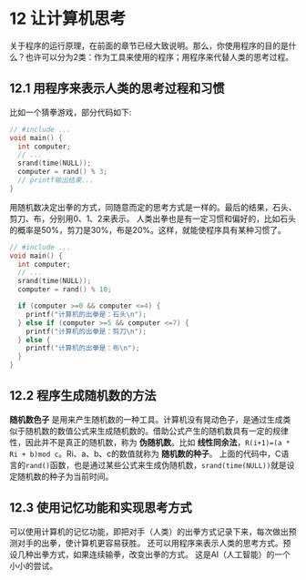 # 12 让计算机思考
关于程序的运行原理，在前面的章节已经大致说明。那么，你使用程序的目的是什么？也许可以分为2类：作为工具来使用的程序；用程序来代替人类的思考过程。

## 12.1 用程序来表示人类的思考过程和习惯
比如一个猜拳游戏，部分代码如下:
``` c
// #include ...
void main() {
  int computer;
  // ...
  srand(time(NULL));
  computer = rand() % 3;
  // printf输出结果...
}
```
用随机数决定出拳的方式，同随意而定的思考方式是一样的。最后的结果，石头、剪刀、布，分别用0、1、2来表示。
人类出拳也是有一定习惯和偏好的，比如石头的概率是50%，剪刀是30%，布是20%。这样，就能使程序具有某种习惯了。
``` c
// #include ...
void main() {
  int computer;
  // ...
  srand(time(NULL));
  computer = rand() % 10;

  if (computer >=0 && computer <=4) {
    printf("计算机的出拳是：石头\n");
  } else if (computer >=5 && computer <=7) {
    printf("计算机的出拳是：剪刀\n");
  } else {
    printf("计算机的出拳是：布\n");
  }
}
```
## 12.2 程序生成随机数的方法
__随机数色子__ 是用来产生随机数的一种工具。计算机没有晃动色子，是通过生成类似于随机数的数值公式来生成随机数的。借助公式产生的随机数具有一定的规律性，因此并不是真正的随机数，称为 __伪随机数__。比如 __线性同余法__，`R(i+1)=(a * Ri + b)mod c`。Ri、a、b、c的数值就称为 __随机数的种子__。
上面的代码中，C语言的`rand()`函数，也是通过某些公式来生成伪随机数，`srand(time(NULL))`就是设定随机数的种子为当前时间。

## 12.3 使用记忆功能和实现思考方式
可以使用计算机的记忆功能，即把对手（人类）的出拳方式记录下来，每次做出预测对手的出拳，使计算机更容易获胜。
还可以用程序来表示人类的思考方式。预设几种出拳方式，如果连续输拳，改变出拳的方式。
这是AI（人工智能）的一个小小的尝试。
